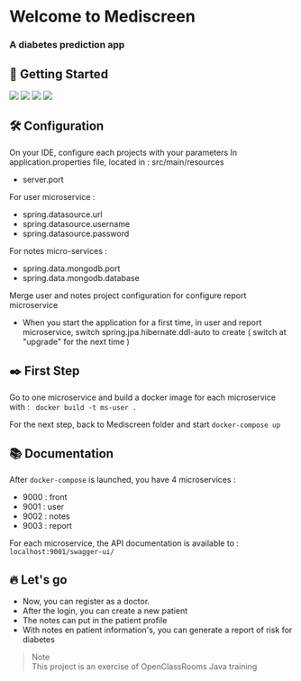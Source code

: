 # Welcome to Mediscreen
### A diabetes prediction app

## :rocket: Getting Started

<div display="inline-block">
    <img src="https://img.shields.io/badge/Maven-3.9.0-red"/>
    <img src="https://img.shields.io/badge/Java-11-green"/>
    <img src="https://img.shields.io/badge/Spring%20Boot-2.7.1-brightgreen"/>
    <img src="https://img.shields.io/badge/MySQL-8.0.32-blue"/>
</div>

## :hammer_and_wrench: Configuration

On your IDE, configure each projects with your parameters
In application.properties file, located in : src/main/resources

* server.port

For user microservice :
* spring.datasource.url
* spring.datasource.username
* spring.datasource.password


For notes micro-services : 

* spring.data.mongodb.port
* spring.data.mongodb.database

Merge user and notes project configuration for configure report microservice

* When you start the application for a first time, in user and report microservice, switch spring.jpa.hibernate.ddl-auto to create ( switch at "upgrade" for the next time )

## :black_nib: First Step

Go to one microservice and build a docker image for each microservice with : ``` docker build -t ms-user .```

For the next step, back to Mediscreen folder and start ````docker-compose up````

## :books: Documentation

After ````docker-compose```` is launched, you have 4 microservices : 

* 9000 : front
* 9001 : user
* 9002 : notes
* 9003 : report

For each microservice, the API documentation is available to : ```localhost:9001/swagger-ui/```

## :fire: Let's go

* Now, you can register as a doctor.
* After the login, you can create a new patient
* The notes can put in the patient profile
* With notes en patient information's, you can generate a report of risk for diabetes
>  Note  
>  This project is an exercise of OpenClassRooms Java training